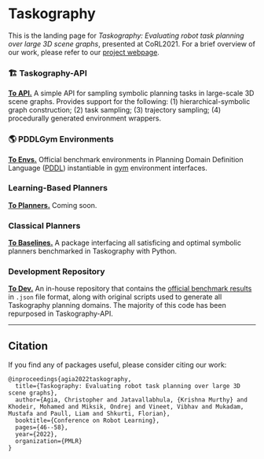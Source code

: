 # Taskography

This is the landing page for *Taskography: Evaluating robot task planning over large 3D scene graphs*, presented at CoRL2021.
For a brief overview of our work, please refer to our [project webpage](https://taskography.github.io/).


### :building_construction:	Taskography-API
**[To API.](https://github.com/taskography/taskography-api)** 
A simple API for sampling symbolic planning tasks in large-scale 3D scene graphs. 
Provides support for the following: (1) hierarchical-symbolic graph construction; (2) task sampling; (3) trajectory sampling; (4) procedurally generated environment wrappers.

### :earth_americas: PDDLGym Environments
**[To Envs.](https://github.com/taskography/pddlgym)**
Official benchmark environments in Planning Domain Definition Language ([PDDL]((https://planning.wiki/ref/pddl/domain))) instantiable in [gym](https://github.com/openai/gym) environment interfaces.

### Learning-Based Planners
**[To Planners.](https://github.com/taskography)**
Coming soon.

### Classical Planners
**[To Baselines.](https://github.com/agiachris/pddlgym_planners)**
A package interfacing all satisficing and optimal symbolic planners benchmarked in Taskography with Python.

### Development Repository
**[To Dev.](https://github.com/taskography/pddlgym)**
An in-house repository that contains the [official benchmark results](https://github.com/taskography/3dscenegraph-dev/tree/main/scenegraph/exp-official) in `.json` file format, along with original scripts used to generate all Taskography planning domains.
The majority of this code has been repurposed in Taskography-API.

---
## Citation
If you find any of packages useful, please consider citing our work:

```
@inproceedings{agia2022taskography,
  title={Taskography: Evaluating robot task planning over large 3D scene graphs},
  author={Agia, Christopher and Jatavallabhula, {Krishna Murthy} and Khodeir, Mohamed and Miksik, Ondrej and Vineet, Vibhav and Mukadam, Mustafa and Paull, Liam and Shkurti, Florian},
  booktitle={Conference on Robot Learning},
  pages={46--58},
  year={2022},
  organization={PMLR}
}
```
